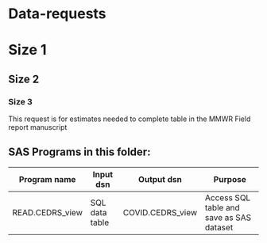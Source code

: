 # Data-requests
# Size 1
## Size 2
### Size 3

This request is for estimates needed to complete table in the MMWR Field report manuscript

## SAS Programs in this folder:
|Program name|Input dsn|Output dsn|Purpose|
|------------|---------|----------|-------|
|READ.CEDRS_view|SQL data table|COVID.CEDRS_view|Access SQL table and save as SAS dataset|
